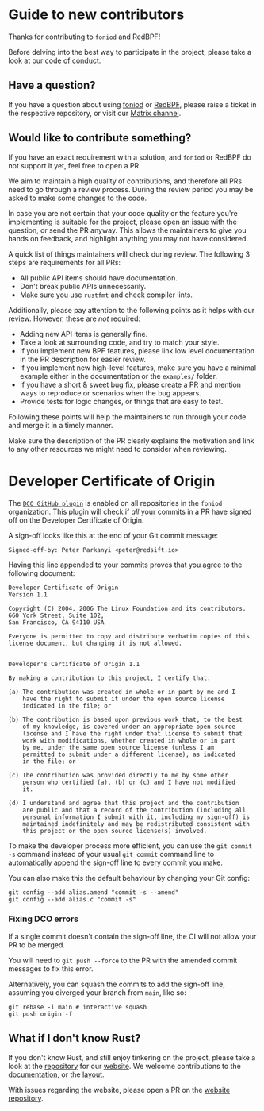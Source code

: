 Guide to new contributors
=========================

Thanks for contributing to `foniod` and RedBPF!

Before delving into the best way to participate in the project, please
take a look at our [code of conduct](./CODE_OF_CONDUCT.md).

## Have a question?

If you have a question about using
[foniod](https://github.com/foniod/ingraind) or
[RedBPF](https://github.com/foniod/redbpf), please raise a ticket in
the respective repository, or visit our [Matrix
channel](https://app.element.io/#/room/!vCJcBZDeGUXaqSvPpL:rustch.at?via=rustch.at).

## Would like to contribute something?

If you have an exact requirement with a solution, and `foniod` or
RedBPF do not support it yet, feel free to open a PR.

We aim to maintain a high quality of contributions, and therefore all
PRs need to go through a review process. During the review period you may be
asked to make some changes to the code.

In case you are not certain that your code quality or the feature
you're implementing is suitable for the project, please open an issue
with the question, or send the PR anyway.
This allows the maintainers to give you hands on feedback, and
highlight anything you may not have considered.

A quick list of things maintainers will check during review.
The following 3 steps are requirements for all PRs:

 * All public API items should have documentation.
 * Don't break public APIs unnecessarily.
 * Make sure you use `rustfmt` and check compiler lints.
 
Additionally, please pay attention to the following points as it helps
with our review. However, these are _not_ required:

 * Adding new API items is generally fine.
 * Take a look at surrounding code, and try to match your style.
 * If you implement new BPF features, please link low level
   documentation in the PR description for easier review.
 * If you implement new high-level features, make sure you have a
   minimal example either in the documentation or the `examples/`
   folder.
 * If you have a short & sweet bug fix, please create a PR and
   mention ways to reproduce or scenarios when the bug appears.
 * Provide tests for logic changes, or things that are easy to test.
 
Following these points will help the maintainers to run through your
code and merge it in a timely manner.

Make sure the description of the PR clearly explains the motivation
and link to any other resources we might need to consider when
reviewing.

# Developer Certificate of Origin

The [`DCO GitHub plugin`](https://github.com/apps/dco) is enabled on
all repositories in the `foniod` organization. This plugin will
check if *all* your commits in a PR have signed off on the Developer
Certificate of Origin.

A sign-off looks like this at the end of your Git commit message:

	Signed-off-by: Peter Parkanyi <peter@redsift.io>


Having this line appended to your commits proves that you agree to the
following document:


	Developer Certificate of Origin
	Version 1.1

	Copyright (C) 2004, 2006 The Linux Foundation and its contributors.
	660 York Street, Suite 102,
	San Francisco, CA 94110 USA

	Everyone is permitted to copy and distribute verbatim copies of this
	license document, but changing it is not allowed.


	Developer's Certificate of Origin 1.1

	By making a contribution to this project, I certify that:

	(a) The contribution was created in whole or in part by me and I
		have the right to submit it under the open source license
		indicated in the file; or

	(b) The contribution is based upon previous work that, to the best
		of my knowledge, is covered under an appropriate open source
		license and I have the right under that license to submit that
		work with modifications, whether created in whole or in part
		by me, under the same open source license (unless I am
		permitted to submit under a different license), as indicated
		in the file; or

	(c) The contribution was provided directly to me by some other
		person who certified (a), (b) or (c) and I have not modified
		it.

	(d) I understand and agree that this project and the contribution
		are public and that a record of the contribution (including all
		personal information I submit with it, including my sign-off) is
		maintained indefinitely and may be redistributed consistent with
		this project or the open source license(s) involved.

To make the developer process more efficient, you can use the `git
commit -s` command instead of your usual `git commit` command line to
automatically append the sign-off line to every commit you make.

You can also make this the default behaviour by changing your Git config:

	git config --add alias.amend "commit -s --amend"
	git config --add alias.c "commit -s"

### Fixing DCO errors

If a single commit doesn't contain the sign-off line, the CI will not
allow your PR to be merged.

You will need to `git push --force` to the PR with the amended commit
messages to fix this error.

Alternatively, you can squash the commits to add the sign-off line, assuming you
diverged your branch from `main`, like so:

	git rebase -i main # interactive squash
	git push origin -f

## What if I don't know Rust?

If you don't know Rust, and still enjoy tinkering on the project,
please take a look at the [repository](https://github.com/foniod/ingraind.org) for our
[website](https://ingraind.org). We welcome
contributions to the
[documentation](https://github.com/foniod/ingraind.org/tree/master/src/content/docs),
or the
[layout](https://github.com/foniod/ingraind.org/tree/master/src/themes/book2).

With issues regarding the website, please open a PR on the [website repository](https://github.com/foniod/ingraind.org).
